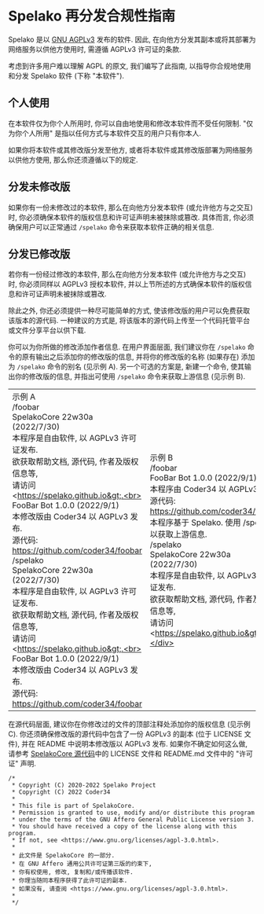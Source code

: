 # Spelako 再分发合规性指南
Spelako 是以 [GNU AGPLv3](https://www.gnu.org/licenses/agpl-3.0.html) 发布的软件. 因此, 在向他方分发其副本或将其部署为网络服务以供他方使用时, 需遵循 AGPLv3 许可证的条款.

考虑到许多用户难以理解 AGPL 的原文, 我们编写了此指南, 以指导你合规地使用和分发 Spelako 软件 (下称 "本软件").

## 个人使用
在本软件仅为你个人所用时, 你可以自由地使用和修改本软件而不受任何限制. "仅为你个人所用" 是指以任何方式与本软件交互的用户只有你本人.

如果你将本软件或其修改版分发至他方, 或者将本软件或其修改版部署为网络服务以供他方使用, 那么你还须遵循以下的规定.

## 分发未修改版
如果你有一份未修改过的本软件, 那么在向他方分发本软件 (或允许他方与之交互) 时, 你必须确保本软件的版权信息和许可证声明未被抹除或篡改. 具体而言, 你必须确保用户可以正常通过 `/spelako` 命令来获取本软件正确的相关信息.

## 分发已修改版
若你有一份经过修改的本软件, 那么在向他方分发本软件 (或允许他方与之交互) 时, 你必须同样以 AGPLv3 授权本软件, 并以上节所述的方式确保本软件的版权信息和许可证声明未被抹除或篡改.

除此之外, 你还必须提供一种尽可能简单的方式, 使该修改版的用户可以免费获取该版本的源代码. 一种建议的方式是, 将该版本的源代码上传至一个代码托管平台或文件分享平台以供下载.

你可以为你所做的修改添加作者信息. 在用户界面层面, 我们建议你在 `/spelako` 命令的原有输出之后添加你的修改版的信息, 并将你的修改版的名称 (如果存在) 添加为 `/spelako` 命令的别名 (见示例 A). 另一个可选的方案是, 新建一个命令, 使其输出你的修改版的信息, 并指出可使用 `/spelako` 命令来获取上游信息 (见示例 B).

| | |
| - | - |
| <div class=chat-box><div class=chat-title>示例 A</div><div class=chat-contents><div class=chat-msg-sent><div>/foobar</div></div><div class=chat-msg-recv>SpelakoCore 22w30a (2022/7/30)<br>本程序是自由软件, 以 AGPLv3 许可证发布.<br>欲获取帮助文档, 源代码, 作者及版权信息等,<br>请访问 &lt;https://spelako.github.io&gt;.<br><br>FooBar Bot 1.0.0 (2022/9/1)<br>本修改版由 Coder34 以 AGPLv3 发布.<br>源代码: https://github.com/coder34/foobar</div><div class=chat-msg-sent><div>/spelako</div></div><div class=chat-msg-recv>SpelakoCore 22w30a (2022/7/30)<br>本程序是自由软件, 以 AGPLv3 许可证发布.<br>欲获取帮助文档, 源代码, 作者及版权信息等,<br>请访问 &lt;https://spelako.github.io&gt;.<br><br>FooBar Bot 1.0.0 (2022/9/1)<br>本修改版由 Coder34 以 AGPLv3 发布.<br>源代码: https://github.com/coder34/foobar</div></div></div> | <div class=chat-box><div class=chat-title>示例 B</div><div class=chat-contents><div class=chat-msg-sent><div>/foobar</div></div><div class=chat-msg-recv>FooBar Bot 1.0.0 (2022/9/1)<br>本程序由 Coder34 以 AGPLv3 发布.<br>源代码: https://github.com/coder34/foobar<br>本程序基于 Spelako. 使用 /spelako 以获取上游信息.</div><div class=chat-msg-sent><div>/spelako</div></div><div class=chat-msg-recv>SpelakoCore 22w30a (2022/7/30)<br>本程序是自由软件, 以 AGPLv3 许可证发布.<br>欲获取帮助文档, 源代码, 作者及版权信息等,<br>请访问 &lt;https://spelako.github.io&gt;.</div></div></div> |
		

在源代码层面, 建议你在你修改过的文件的顶部注释处添加你的版权信息 (见示例 C). 你还须确保修改版的源代码中包含了一份 AGPLv3 的副本 (位于 LICENSE 文件), 并在 README 中说明本修改版以 AGPLv3 发布. 如果你不确定如何这么做, 请参考 [SpelakoCore 源代码](https://github.com/Spelako/SpelakoCore)中的 LICENSE 文件和 README.md 文件中的 "许可证" 声明.

```示例 C
/*
 * Copyright (C) 2020-2022 Spelako Project
 * Copyright (C) 2022 Coder34
 * 
 * This file is part of SpelakoCore.
 * Permission is granted to use, modify and/or distribute this program 
 * under the terms of the GNU Affero General Public License version 3.
 * You should have received a copy of the license along with this program.
 * If not, see <https://www.gnu.org/licenses/agpl-3.0.html>.
 * 
 * 此文件是 SpelakoCore 的一部分.
 * 在 GNU Affero 通用公共许可证第三版的约束下,
 * 你有权使用, 修改, 复制和/或传播该软件.
 * 你理当随同本程序获得了此许可证的副本.
 * 如果没有, 请查阅 <https://www.gnu.org/licenses/agpl-3.0.html>.
 * 
 */
 ```